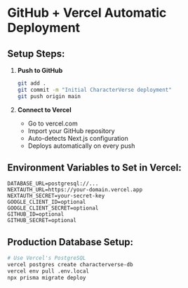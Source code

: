 # GitHub + Vercel Automatic Deployment

## Setup Steps:

1. **Push to GitHub**
   ```bash
   git add .
   git commit -m "Initial CharacterVerse deployment"
   git push origin main
   ```

2. **Connect to Vercel**
   - Go to vercel.com
   - Import your GitHub repository
   - Auto-detects Next.js configuration
   - Deploys automatically on every push

## Environment Variables to Set in Vercel:
```
DATABASE_URL=postgresql://...
NEXTAUTH_URL=https://your-domain.vercel.app
NEXTAUTH_SECRET=your-secret-key
GOOGLE_CLIENT_ID=optional
GOOGLE_CLIENT_SECRET=optional
GITHUB_ID=optional
GITHUB_SECRET=optional
```

## Production Database Setup:
```bash
# Use Vercel's PostgreSQL
vercel postgres create characterverse-db
vercel env pull .env.local
npx prisma migrate deploy
```
